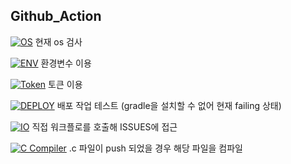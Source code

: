 ## Github_Action
[![OS](https://github.com/PolyGon-13/Github_Action_Study/actions/workflows/os_test.yml/badge.svg)](https://github.com/PolyGon-13/Github_Action_Study/actions/workflows/os_test.yml)
현재 os 검사

[![ENV](https://github.com/PolyGon-13/Github_Action_Study/actions/workflows/env_test.yml/badge.svg)](https://github.com/PolyGon-13/Github_Action_Study/actions/workflows/env_test.yml)
환경변수 이용

[![Token](https://github.com/PolyGon-13/Github_Action_Study/actions/workflows/token_test.yml/badge.svg)](https://github.com/PolyGon-13/Github_Action_Study/actions/workflows/token_test.yml)
토큰 이용

[![DEPLOY](https://github.com/PolyGon-13/Github_Action_Study/actions/workflows/deploy_test.yml/badge.svg)](https://github.com/PolyGon-13/Github_Action_Study/actions/workflows/deploy_test.yml)
배포 작업 테스트 (gradle을 설치할 수 없어 현재 failing 상태)

[![IO](https://github.com/PolyGon-13/Github_Action_Study/actions/workflows/io_test.yml/badge.svg)](https://github.com/PolyGon-13/Github_Action_Study/actions/workflows/io_test.yml)
직접 워크플로를 호출해 ISSUES에 접근

[![C Compiler](https://github.com/PolyGon-13/Github_Action_Study/actions/workflows/c_compile_test.yml/badge.svg)](https://github.com/PolyGon-13/Github_Action_Study/actions/workflows/c_compile_test.yml)
.c 파일이 push 되었을 경우 해당 파일을 컴파일
